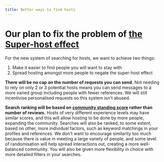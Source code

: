 ```yaml
---
title: Better ways to find hosts
---
```


# Our plan to fix the problem of [the Super-host effect](/issues/host-matching)

For the new system of searching for hosts, we want to achieve two things:

1. Make it easier to find people you will want to stay with
2. Spread hosting amongst more people to negate the super-host effect

**There will be no cap on the number of requests you can send.** Not needing to rely on only 2 or 3 potential hosts means you can send messages to a more varied group including people with fewer references. We will still incentivise personalised requests so this system isn't abused.

**Search ranking will be based on [community standing score](/solutions/reviews) rather than number of reviews.** Hosts of very different experience levels may have similar scores, and this will allow hosting to be done by more people, expanding the community. Searches will also be ranked, to some extent, based on other, more individual factors, such as keyword matchings in your profiles and references. We don't want to encourage similarity too much because there is value in meeting a large variety of people, and some level of randomisation will help spread interactions out, creating a more well-balanced community. You will also be given more flexibility in choice with more detailed filters in your searches.
